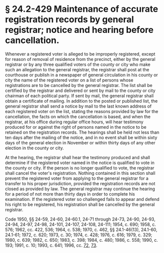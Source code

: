 # § 24.2-429 Maintenance of accurate registration records by general registrar; notice and hearing before cancellation.

<p>Whenever a registered voter is alleged to be improperly registered, except for reason of removal of residence from the precinct, either by the general registrar or by any three qualified voters of the county or city who make such an allegation to the general registrar, the registrar shall post at the courthouse or publish in a newspaper of general circulation in his county or city the name of the registered voter on a list of persons whose registrations are to be cancelled by the general registrar. The list shall be certified by the registrar and delivered or sent by mail to the county or city chairman of each political party. If sent by mail, the general registrar shall obtain a certificate of mailing. In addition to the posted or published list, the general registrar shall send a notice by mail to the last known address of each registered voter on the list, stating the reasons provided by law for the cancellation, the facts on which the cancellation is based, and when the registrar, at his office during regular office hours, will hear testimony produced for or against the right of persons named in the notice to be retained on the registration records. The hearings shall be held not less than ten days after the mailing of the notice, and in no event shall be within sixty days of the general election in November or within thirty days of any other election in the county or city.</p><p>At the hearing, the registrar shall hear the testimony produced and shall determine if the registered voter named in the notice is qualified to vote in the county or city. If the person is no longer qualified to vote, the registrar shall cancel the voter's registration. Nothing contained in this section shall prevent the registered voter from applying to the general registrar for a transfer to his proper jurisdiction, provided the registration records are not closed as provided by law. The general registrar may continue the hearing for a period of not more than thirty days in order to complete his examination. If the registered voter so challenged fails to appear and defend his right to be registered, his registration shall be cancelled by the general registrar.</p><p>Code 1950, §§ 24-59, 24-60, 24-60.1, 24-71 through 24-73, 24-90, 24-93, 24-94, 24-97, 24-98, 24-101, 24-107, 24-108, 24-111; 1954, c. 690; 1958, c. 576; 1962, cc. 422, 536; 1964, c. 538; 1970, c. 462, §§ 24.1-46(13), 24.1-60, 24.1-61; 1972, c. 620; 1973, c. 30; 1974, c. 428; 1976, c. 616; 1979, c. 329; 1980, c. 639; 1982, c. 650; 1983, c. 398; 1984, c. 480; 1986, c. 558; 1990, c. 193; 1991, c. 10; 1993, c. 641; 1996, cc. <a href='http://lis.virginia.gov/cgi-bin/legp604.exe?961+ful+CHAP0072'>72</a>, <a href='http://lis.virginia.gov/cgi-bin/legp604.exe?961+ful+CHAP0073'>73</a>.</p>